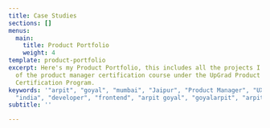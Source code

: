 ```yaml
---
title: Case Studies
sections: []
menus:
  main:
    title: Product Portfolio
    weight: 4
template: product-portfolio
excerpt: Here's my Product Portfolio, this includes all the projects I did as a part
  of the product manager certification course under the UpGrad Product Management
  Certification Program.
keywords: '"arpit", "goyal", "mumbai", "Jaipur", "Product Manager", "UX designer",
  "india", "developer", "frontend", "arpit goyal", "goyalarpit", "arpitgoyal"'
subtitle: ''

---
```

